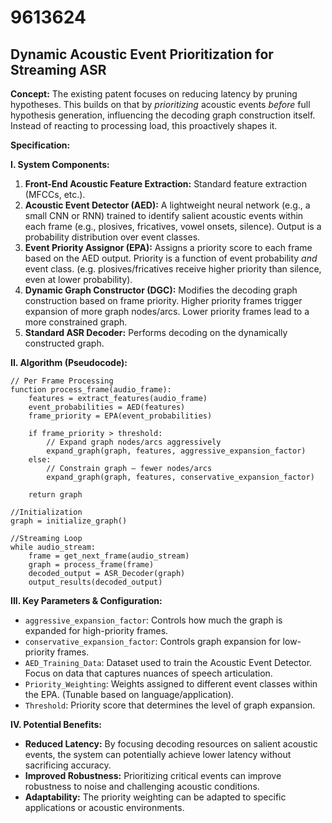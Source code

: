 # 9613624

## Dynamic Acoustic Event Prioritization for Streaming ASR

**Concept:** The existing patent focuses on reducing latency by pruning hypotheses. This builds on that by *prioritizing* acoustic events *before* full hypothesis generation, influencing the decoding graph construction itself. Instead of reacting to processing load, this proactively shapes it.

**Specification:**

**I. System Components:**

1.  **Front-End Acoustic Feature Extraction:** Standard feature extraction (MFCCs, etc.).
2.  **Acoustic Event Detector (AED):**  A lightweight neural network (e.g., a small CNN or RNN) trained to identify salient acoustic events within each frame (e.g., plosives, fricatives, vowel onsets, silence).  Output is a probability distribution over event classes.
3.  **Event Priority Assignor (EPA):**  Assigns a priority score to each frame based on the AED output.  Priority is a function of event probability *and* event class.  (e.g. plosives/fricatives receive higher priority than silence, even at lower probability).
4.  **Dynamic Graph Constructor (DGC):** Modifies the decoding graph construction based on frame priority. Higher priority frames trigger expansion of more graph nodes/arcs. Lower priority frames lead to a more constrained graph.
5.  **Standard ASR Decoder:** Performs decoding on the dynamically constructed graph.

**II. Algorithm (Pseudocode):**

```pseudocode
// Per Frame Processing
function process_frame(audio_frame):
    features = extract_features(audio_frame)
    event_probabilities = AED(features)
    frame_priority = EPA(event_probabilities)

    if frame_priority > threshold:
        // Expand graph nodes/arcs aggressively
        expand_graph(graph, features, aggressive_expansion_factor)
    else:
        // Constrain graph – fewer nodes/arcs
        expand_graph(graph, features, conservative_expansion_factor)

    return graph

//Initialization
graph = initialize_graph()

//Streaming Loop
while audio_stream:
    frame = get_next_frame(audio_stream)
    graph = process_frame(frame)
    decoded_output = ASR_Decoder(graph)
    output_results(decoded_output)
```

**III. Key Parameters & Configuration:**

*   `aggressive_expansion_factor`: Controls how much the graph is expanded for high-priority frames.
*   `conservative_expansion_factor`: Controls graph expansion for low-priority frames.
*   `AED_Training_Data`:  Dataset used to train the Acoustic Event Detector. Focus on data that captures nuances of speech articulation.
*   `Priority_Weighting`:  Weights assigned to different event classes within the EPA. (Tunable based on language/application).
*   `Threshold`: Priority score that determines the level of graph expansion.

**IV. Potential Benefits:**

*   **Reduced Latency:** By focusing decoding resources on salient acoustic events, the system can potentially achieve lower latency without sacrificing accuracy.
*   **Improved Robustness:** Prioritizing critical events can improve robustness to noise and challenging acoustic conditions.
*   **Adaptability:**  The priority weighting can be adapted to specific applications or acoustic environments.